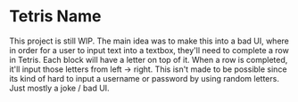 # Tetris Name
This project is still WIP. The main idea was to make this into a bad UI, where in order for a user to input text into a textbox, they'll need to complete a row in Tetris.
Each block will have a letter on top of it. When a row is completed, it'll input those letters from left -> right. This isn't made to be possible since its kind of hard to
input a username or password by using random letters. Just mostly a joke / bad UI.
